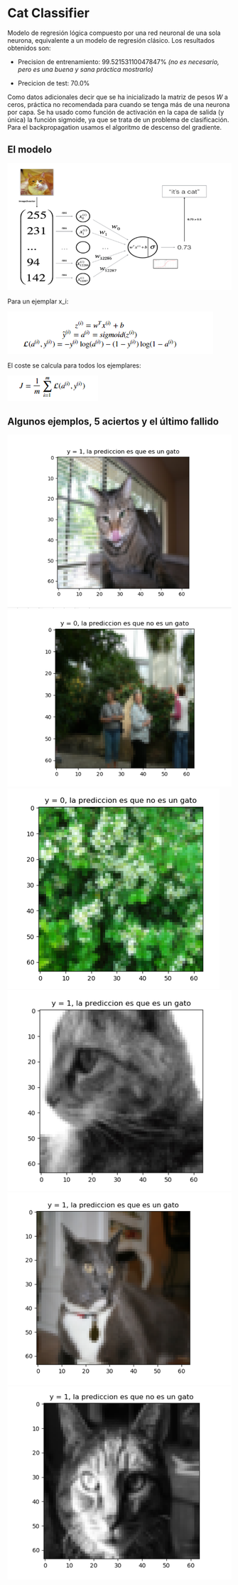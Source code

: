 
# Cat Classifier

Modelo de regresión lógica compuesto por una red neuronal de una sola neurona, equivalente a un modelo de regresión clásico.
Los resultados obtenidos son:

- Precision de entrenamiento: 99.52153110047847% *(no es necesario, pero es una buena y sana práctica mostrarlo)*

- Precicion de test: 70.0%

Como datos adicionales decir que se ha inicializado la matriz de pesos *W* a ceros, práctica no recomendada para cuando se tenga más de una neurona por capa. Se ha usado como función de activación en la capa de salida (y única) la función sigmoide, ya que se trata de un problema de clasificación. Para el backpropagation usamos el algoritmo de descenso del gradiente.

## El modelo

<img src="images/model.png" />

Para un ejemplar x_i: 

<img src="images/formulas.png" />

El coste se calcula para todos los ejemplares:

<img src="images/coste.png" />


## Algunos ejemplos, 5 aciertos y el último fallido

<img src="examples/ex1.png" />

<img src="examples/ex2.png" />

<img src="examples/ex3.png" />

<img src="examples/ex4.png" />

<img src="examples/ex5.png" />

<img src="examples/ex6.png" />

